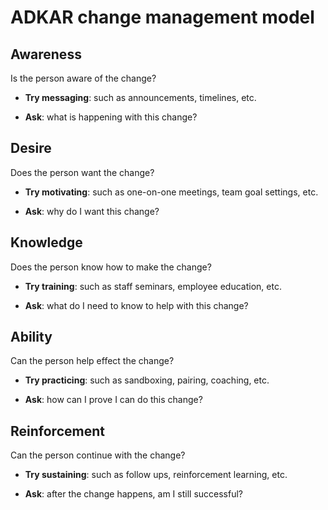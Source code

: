 # ADKAR change management model


## Awareness

Is the person aware of the change?

  * **Try messaging**: such as announcements, timelines, etc.

  * **Ask**: what is happening with this change?


## Desire

Does the person want the change?

  * **Try motivating**: such as one-on-one meetings, team goal settings, etc.

  * **Ask**: why do I want this change?


## Knowledge

Does the person know how to make the change?

  * **Try training**: such as staff seminars, employee education, etc.

  * **Ask**: what do I need to know to help with this change?


## Ability

Can the person help effect the change?

  * **Try practicing**: such as sandboxing, pairing, coaching, etc.

  * **Ask**: how can I prove I can do this change?


## Reinforcement

Can the person continue with the change?

  * **Try sustaining**: such as follow ups, reinforcement learning, etc.

  * **Ask**: after the change happens, am I still successful?

